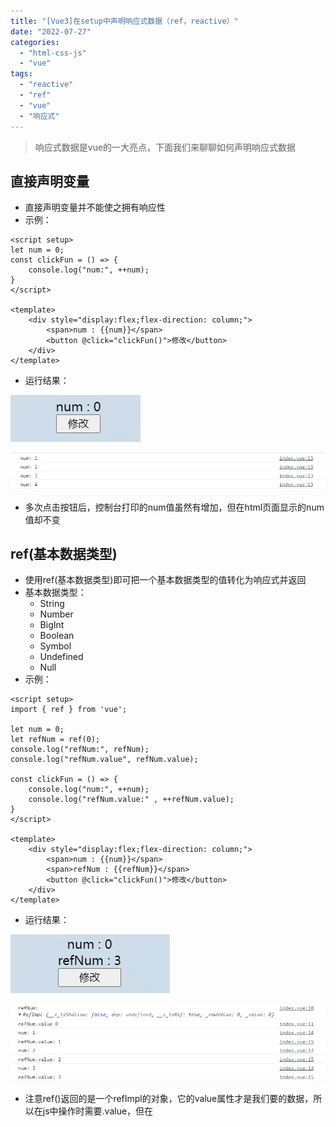 ```yaml
---
title: "[Vue3]在setup中声明响应式数据（ref，reactive）"
date: "2022-07-27"
categories: 
  - "html-css-js"
  - "vue"
tags: 
  - "reactive"
  - "ref"
  - "vue"
  - "响应式"
---
```


> 响应式数据是vue的一大亮点，下面我们来聊聊如何声明响应式数据

## 直接声明变量

- 直接声明变量并不能使之拥有响应性
- 示例：

```
<script setup>
let num = 0;
const clickFun = () => {
    console.log("num:", ++num);
}
</script>

<template>
    <div style="display:flex;flex-direction: column;">
        <span>num : {{num}}</span>
        <button @click="clickFun()">修改</button>
    </div>
</template>
```

- 运行结果：

![](images/image-10.png)

![](images/image-11.png)

- 多次点击按钮后，控制台打印的num值虽然有增加，但在html页面显示的num值却不变

## ref(基本数据类型)

- 使用ref(基本数据类型)即可把一个基本数据类型的值转化为响应式并返回
- 基本数据类型：
    - String
    - Number
    - BigInt
    - Boolean
    - Symbol
    - Undefined
    - Null
- 示例：

```
<script setup>
import { ref } from 'vue';

let num = 0;
let refNum = ref(0);
console.log("refNum:", refNum);
console.log("refNum.value", refNum.value);

const clickFun = () => {
    console.log("num:", ++num);
    console.log("refNum.value:" , ++refNum.value);
}
</script>

<template>
    <div style="display:flex;flex-direction: column;">
        <span>num : {{num}}</span>
        <span>refNum : {{refNum}}</span>
        <button @click="clickFun()">修改</button>
    </div>
</template>
```

- 运行结果：

![](images/image-12.png)

![](images/image-13.png)

- 注意ref()返回的是一个refImpl的对象，它的value属性才是我们要的数据，所以在js中操作时需要.value，但在<template>中会自动展开为内部值
- 可以看到，通过ref()获取的变量是响应式的，会随着变量值的改变而体现在html页面中

## reactive(对象)

- reactive()需要我们传入一个对象
- 示例：

```
<script setup>
import { ref,reactive } from 'vue';

let num = 0;
let refNum = ref(0);
let rea = reactive({
    num:0
});

console.log("refNum:", refNum);
console.log("refNum.value", refNum.value);
console.log("rea", rea);

const clickFun = () => {
    console.log("num:", ++num);
    console.log("refNum.value:" , ++refNum.value);
    console.log("rea.num:", ++rea.num);
}

</script>

<template>
    <div style="display:flex;flex-direction: column;">
        <span>num : {{num}}</span>
        <span>refNum : {{refNum}}</span>
        <span>rea.num : {{rea.num}}</span>
        <button @click="clickFun()">修改</button>
    </div>
</template>
```

- 运行结果：

![](images/image-15.png)

![](images/image-17.png)

- reactive()也可以让变量得到响应性
- 但它需要传入对象，而ref()需要传入基本数据类型
- 而且它返回的是一个proxy对象，但我们在js操作和在<template>绑定时，都可以直接访问和操作其内部变量。
